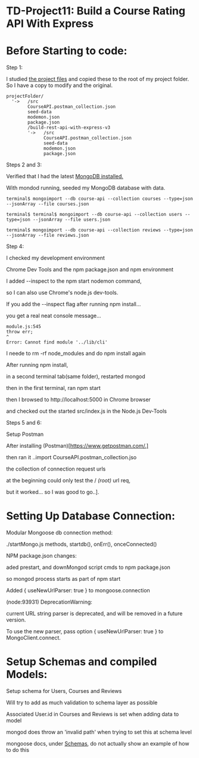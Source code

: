 # TD-Project11: Build a Course Rating API With Express

# Before Starting to code:

Step 1:

I studied [the project files](./build-rest-api-with-express-v3) and copied these to the root of my project folder. So I have a copy to modify and the original.

```
projectFolder/  
  '->   /src
        CourseAPI.postman_collection.json
        seed-data
        modemon.json
        package.json
        /build-rest-api-with-express-v3
        '->   /src
              CourseAPI.postman_collection.json
              seed-data
              modemon.json
              package.json

```

Steps 2 and 3:

Verified that I had the latest [MongoDB installed.](http://treehouse.github.io/installation-guides/)

With mondod running, seeded my MongoDB database with data.

```
terminal$ mongoimport --db course-api --collection courses --type=json --jsonArray --file courses.json

terminal$ terminal$ mongoimport --db course-api --collection users --type=json --jsonArray --file users.json

terminal$ mongoimport --db course-api --collection reviews --type=json --jsonArray --file reviews.json

```

Step 4:

I checked my development environment

Chrome Dev Tools and the npm package.json and npm environment

I added --inspect to the npm start nodemon command,

so I can also use Chrome's node.js dev-tools.

If you add the --inspect flag after running npm install...

you get a real neat console message...

```
module.js:545
throw err;
^
Error: Cannot find module '../lib/cli'
```

I neede to rm -rf node_modules and do npm install again

After running npm install,

in a second terminal tab(same folder), restarted mongod

then in the first terminal, ran npm start

then I browsed to http://localhost:5000 in Chrome browser

and checked out the started src/index.js in the Node.js Dev-Tools

Steps 5 and 6:

Setup Postman

After installing (Postman)[https://www.getpostman.com/.]

then ran it ..import CourseAPI.postman_collection.jso

the collection of connection request urls

at the beginning could only test the / *(root)* url req,

but it worked... so I was good to go..].

# Setting Up Database Connection:

Modular Mongoose db connection method:

./startMongo.js methods, startdb(), onErr(), onceConnected()

NPM package.json changes:

aded prestart, and downMongod script cmds to npm package.json

so mongod process starts as part of npm start

Added { useNewUrlParser: true } to mongoose.connection

(node:93931) DeprecationWarning:

current URL string parser is deprecated, and will be removed in a future version.

To use the new parser, pass option { useNewUrlParser: true } to MongoClient.connect.

# Setup Schemas and compiled Models:

Setup schema for Users, Courses and Reviews

Will try to add as much validation to schema layer as possible

Associated User.id in Courses and Reviews is set when adding data to model

 mongod does throw an 'invalid path' when trying to set this at schema level

 mongoose docs, under [Schemas](https://mongoosejs.com/docs/guide.html), do not actually show an example of how to do this
